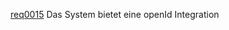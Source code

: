 [req0015](https://github.com/DomainDrivenArchitecture/ddaRequirement/blob/master/de/requirements/req0015.md)  Das System bietet eine openId Integration